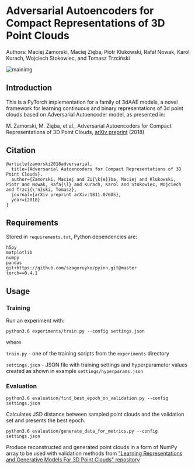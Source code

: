 # Adversarial Autoencoders for Compact Representations of 3D Point Clouds

Authors: Maciej Zamorski, Maciej Zięba, Piotr Klukowski, Rafał Nowak, Karol Kurach, Wojciech Stokowiec, and Tomasz Trzciński

![mainimg](https://github.com/MaciejZamorski/3d-AAE/blob/master/BinaryRepresentations.png)

## Introduction
This is a PyTorch implementation for a family of 3dAAE models, a novel framework for learning continuous and binary representations of 3d point clouds based on Adversarial Autoencoder model, as presented in:

M. Zamorski, M. Zięba, et al., Adversarial Autoencoders for Compact Representations of 3D Point Clouds, [arXiv preprint](https://arxiv.org/abs/1811.07605) (2018)
## Citation
```
@article{zamorski2018adversarial,
  title={Adversarial Autoencoders for Compact Representations of 3D Point Clouds},
  author={Zamorski, Maciej and Zi{\k{e}}ba, Maciej and Klukowski, Piotr and Nowak, Rafa{\l} and Kurach, Karol and Stokowiec, Wojciech and Trzci{\'n}ski, Tomasz},
  journal={arXiv preprint arXiv:1811.07605},
  year={2018}
}
```

## Requirements
Stored in `requirements.txt`, Python dependencies are:
```
h5py
matplotlib
numpy
pandas
git+https://github.com/szagoruyko/pyinn.git@master
torch==0.4.1
```

## Usage
### Training
Run an experiment with:

`python3.6 experiments/train.py --config settings.json`

where

`train.py` - one of the training scripts from the `experiments` directory

`settings.json` - JSON file with training settings and hyperparameter values created as shown in example `settings/hyperparams.json`

### Evaluation
`python3.6 evaluation/find_best_epoch_on_validation.py --config settings.json`

Calculates JSD distance between sampled point clouds and the validation set and presents the best epoch.

`python3.6 evaluation/generate_data_for_metrics.py --config settings.json`

Produce reconstructed and generated point clouds in a form of NumPy array to be used with validation methods from ["Learning Representations and Generative Models For 3D Point Clouds" repository](https://github.com/optas/latent_3d_points/blob/master/notebooks/compute_evaluation_metrics.ipynb)